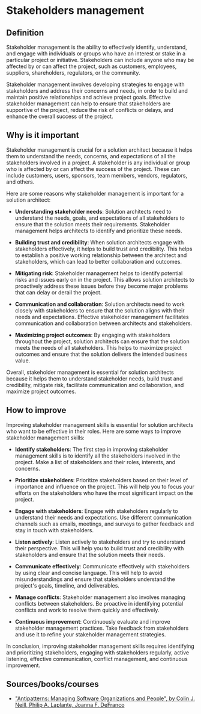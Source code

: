 # Stakeholders management

## Definition

Stakeholder management is the ability to effectively identify, understand, and engage with individuals or groups who have an interest or stake in a particular project or initiative. Stakeholders can include anyone who may be affected by or can affect the project, such as customers, employees, suppliers, shareholders, regulators, or the community.

Stakeholder management involves developing strategies to engage with stakeholders and address their concerns and needs, in order to build and maintain positive relationships and achieve project goals. Effective stakeholder management can help to ensure that stakeholders are supportive of the project, reduce the risk of conflicts or delays, and enhance the overall success of the project.

## Why is it important

Stakeholder management is crucial for a solution architect because it helps them to understand the needs, concerns, and expectations of all the stakeholders involved in a project. A stakeholder is any individual or group who is affected by or can affect the success of the project. These can include customers, users, sponsors, team members, vendors, regulators, and others.

Here are some reasons why stakeholder management is important for a solution architect:

- **Understanding stakeholder needs**: Solution architects need to understand the needs, goals, and expectations of all stakeholders to ensure that the solution meets their requirements. Stakeholder management helps architects to identify and prioritize these needs.

- **Building trust and credibility**: When solution architects engage with stakeholders effectively, it helps to build trust and credibility. This helps to establish a positive working relationship between the architect and stakeholders, which can lead to better collaboration and outcomes.

- **Mitigating risk**: Stakeholder management helps to identify potential risks and issues early on in the project. This allows solution architects to proactively address these issues before they become major problems that can delay or derail the project.

- **Communication and collaboration**: Solution architects need to work closely with stakeholders to ensure that the solution aligns with their needs and expectations. Effective stakeholder management facilitates communication and collaboration between architects and stakeholders.

- **Maximizing project outcomes**: By engaging with stakeholders throughout the project, solution architects can ensure that the solution meets the needs of all stakeholders. This helps to maximize project outcomes and ensure that the solution delivers the intended business value.

Overall, stakeholder management is essential for solution architects because it helps them to understand stakeholder needs, build trust and credibility, mitigate risk, facilitate communication and collaboration, and maximize project outcomes.

## How to improve

Improving stakeholder management skills is essential for solution architects who want to be effective in their roles. Here are some ways to improve stakeholder management skills:

- **Identify stakeholders**: The first step in improving stakeholder management skills is to identify all the stakeholders involved in the project. Make a list of stakeholders and their roles, interests, and concerns.

- **Prioritize stakeholders**: Prioritize stakeholders based on their level of importance and influence on the project. This will help you to focus your efforts on the stakeholders who have the most significant impact on the project.

- **Engage with stakeholders**: Engage with stakeholders regularly to understand their needs and expectations. Use different communication channels such as emails, meetings, and surveys to gather feedback and stay in touch with stakeholders.

- **Listen actively**: Listen actively to stakeholders and try to understand their perspective. This will help you to build trust and credibility with stakeholders and ensure that the solution meets their needs.

- **Communicate effectively**: Communicate effectively with stakeholders by using clear and concise language. This will help to avoid misunderstandings and ensure that stakeholders understand the project's goals, timeline, and deliverables.

- **Manage conflicts**: Stakeholder management also involves managing conflicts between stakeholders. Be proactive in identifying potential conflicts and work to resolve them quickly and effectively.

- **Continuous improvement**: Continuously evaluate and improve stakeholder management practices. Take feedback from stakeholders and use it to refine your stakeholder management strategies.

In conclusion, improving stakeholder management skills requires identifying and prioritizing stakeholders, engaging with stakeholders regularly, active listening, effective communication, conflict management, and continuous improvement.

## Sources/books/courses

- ["Antipatterns: Managing Software Organizations and People", by Colin J. Neill, Philip A. Laplante, Joanna F. DeFranco](https://amzn.to/2lOurOH)

